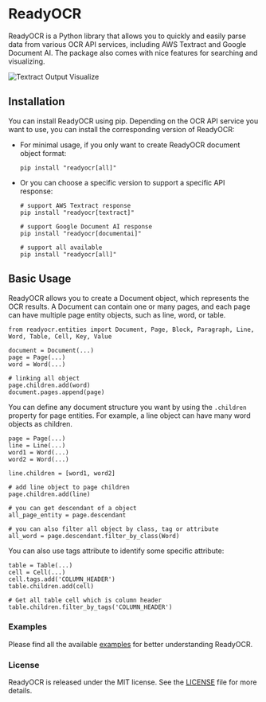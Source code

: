 # ReadyOCR

ReadyOCR is a Python library that allows you to quickly and easily parse data from various OCR API services, including AWS Textract and Google Document AI. The package also comes with nice features for searching and visualizing.

![Textract Output Visualize](images/visualize.png)

## Installation

You can install ReadyOCR using pip. Depending on the OCR API service you want to use, you can install the corresponding version of ReadyOCR:

* For minimal usage, if you only want to create ReadyOCR document object format:

    ```
    pip install "readyocr[all]"
    ```

* Or you can choose a specific version to support a specific API response:

    ```
    # support AWS Textract response
    pip install "readyocr[textract]"

    # support Google Document AI response
    pip install "readyocr[documentai]"

    # support all available
    pip install "readyocr[all]"
    ```

## Basic Usage

ReadyOCR allows you to create a Document object, which represents the OCR results. A Document can contain one or many pages, and each page can have multiple page entity objects, such as line, word, or table.

```
from readyocr.entities import Document, Page, Block, Paragraph, Line, Word, Table, Cell, Key, Value

document = Document(...)
page = Page(...)
word = Word(...)

# linking all object
page.children.add(word)
document.pages.append(page)
```

You can define any document structure you want by using the `.children` property for page entities. For example, a line object can have many word objects as children.

```
page = Page(...)
line = Line(...)
word1 = Word(...)
word2 = Word(...)

line.children = [word1, word2]

# add line object to page children
page.children.add(line)

# you can get descendant of a object
all_page_entity = page.descendant

# you can also filter all object by class, tag or attribute
all_word = page.descendant.filter_by_class(Word)
```

You can also use tags attribute to identify some specific attribute:

```
table = Table(...)
cell = Cell(...)
cell.tags.add('COLUMN_HEADER')
table.children.add(cell)

# Get all table cell which is column header
table.children.filter_by_tags('COLUMN_HEADER') 
```

### Examples

Please find all the available [examples](examples/) for better understanding ReadyOCR.

### License

ReadyOCR is released under the MIT license. See the [LICENSE](LICENSE) file for more details.